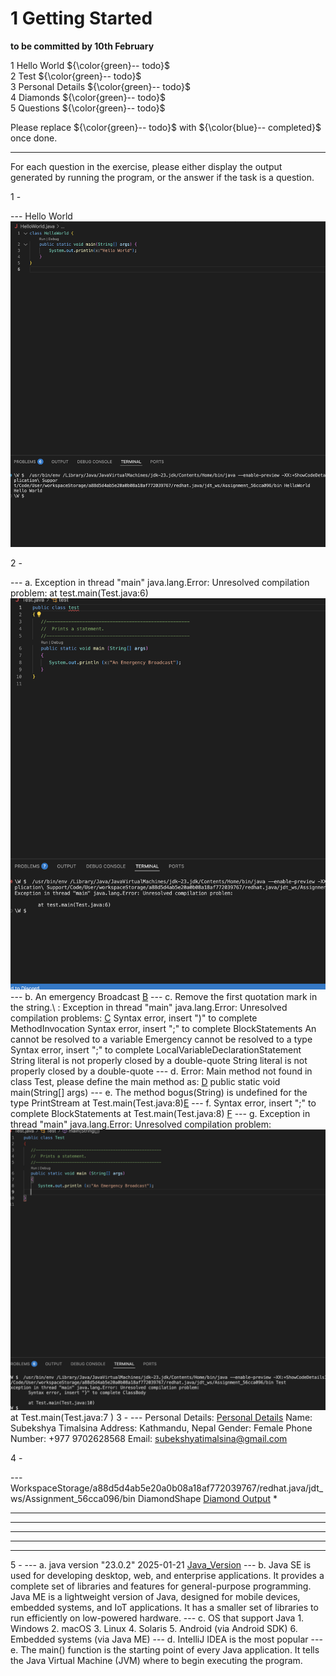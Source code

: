 # 1 Getting Started

**to be committed by 10th February**

1 Hello World        ${\color{green}-- todo}$\
2 Test               ${\color{green}-- todo}$\
3 Personal Details   ${\color{green}-- todo}$\
4 Diamonds           ${\color{green}-- todo}$\
5 Questions          ${\color{green}-- todo}$

Please replace ${\color{green}-- todo}$ with ${\color{blue}-- completed}$ once done.

---

For each question in the exercise, please either display the output generated by running the program, or the answer if the task is a question.

1 -

--- Hello World ![Hello World](qn1.png)

2 -

--- a. Exception in thread "main" java.lang.Error: Unresolved compilation problem: at test.main(Test.java:6) ![A](qn2_a.png)
--- b. An emergency Broadcast [B](qn2_b.png)
--- c. Remove the first quotation mark in the string.\ : Exception in thread "main" java.lang.Error: Unresolved compilation problems: [C](qn2_c.png)
        Syntax error, insert ")" to complete MethodInvocation
        Syntax error, insert ";" to complete BlockStatements
        An cannot be resolved to a variable
        Emergency cannot be resolved to a type
        Syntax error, insert ";" to complete LocalVariableDeclarationStatement
        String literal is not properly closed by a double-quote
        String literal is not properly closed by a double-quote
--- d. Error: Main method not found in class Test, please define the main method as: [D](qn2_d.png)
   public static void main(String[] args)
--- e. The method bogus(String) is undefined for the type PrintStream
       at Test.main(Test.java:8)[E](qn2_e.png)
--- f.  Syntax error, insert ";" to complete BlockStatements 
     at Test.main(Test.java:8)  [F](qn2_f.png)
--- g. Exception in thread "main" java.lang.Error: Unresolved compilation problem: ![G](qn2_g.png)
        at Test.main(Test.java:7 ) 
3 -
--- Personal Details: [Personal Details](qn3_personal_details.png)
    Name: Subekshya Timalsina
    Address: Kathmandu, Nepal
    Gender: Female
    Phone Number: +977 9702628568
    Email: subekshyatimalsina@gmail.com

4 -

--- WorkspaceStorage/a88d5d4ab5e20a0b08a18af772039767/redhat.java/jdt_ws/Assignment_56cca096/bin DiamondShape  [Diamond Output](qn4.png)
   *
  ***
 *****
*******
 *****
  ***

5 -
--- a. java version "23.0.2" 2025-01-21 [Java_Version](qn4_a.png)
--- b. Java SE is used for developing desktop, web, and enterprise applications. It provides a complete set of libraries and features for general-purpose programming.
       Java ME is a lightweight version of Java, designed for mobile devices, embedded systems, and IoT applications. It has a smaller set of libraries to run efficiently on low-powered hardware.
--- c. OS that support Java
       1. Windows
       2. macOS
       3. Linux
       4. Solaris
       5. Android (via Android SDK)
       6. Embedded systems (via Java ME)
--- d. IntelliJ IDEA is the most popular
--- e. The main() function is the starting point of every Java application. It tells the Java Virtual Machine (JVM) where to begin executing the program.


